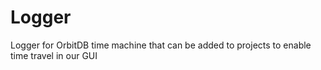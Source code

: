 # Logger

Logger for OrbitDB time machine that can be added to projects to enable time travel in our GUI
